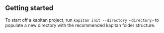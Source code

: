## Getting started

To start off a kapitan project, run `kapitan init --directory <directory>` to populate a new directory with the recommended kapitan folder structure.



